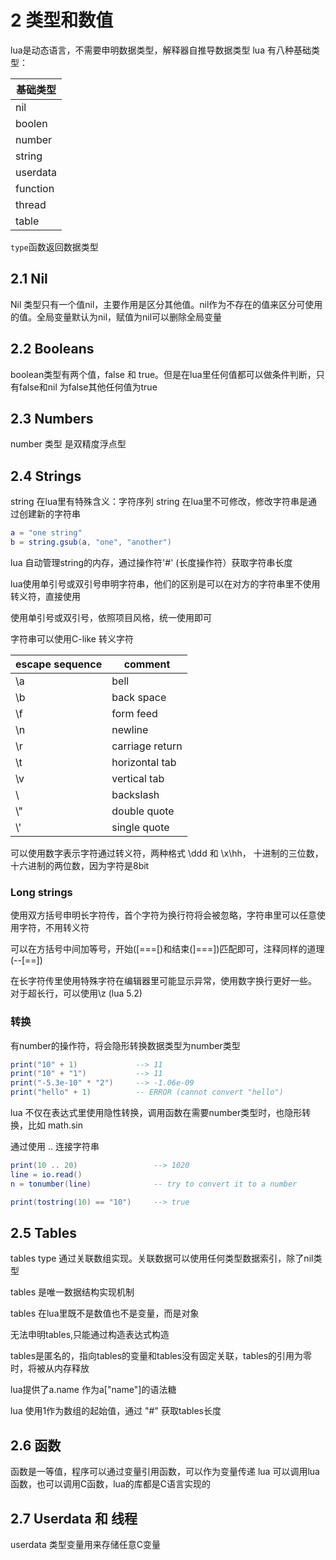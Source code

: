 # 2 类型和数值
lua是动态语言，不需要申明数据类型，解释器自推导数据类型
lua 有八种基础类型：

| 基础类型 |
| --- |
| nil |
| boolen |
| number |
| string |
| userdata |
| function |
| thread |
| table |

`type`函数返回数据类型
## 2.1 Nil
Nil 类型只有一个值nil，主要作用是区分其他值。nil作为不存在的值来区分可使用的值。全局变量默认为nil，赋值为nil可以删除全局变量

## 2.2 Booleans
boolean类型有两个值，false 和 true。但是在lua里任何值都可以做条件判断，只有false和nil 为false其他任何值为true

## 2.3 Numbers
number 类型 是双精度浮点型
## 2.4 Strings
string 在lua里有特殊含义：字符序列
string 在lua里不可修改，修改字符串是通过创建新的字符串
```lua
a = "one string"
b = string.gsub(a, "one", "another")
```
lua 自动管理string的内存，通过操作符'#' (长度操作符）获取字符串长度

lua使用单引号或双引号申明字符串，他们的区别是可以在对方的字符串里不使用转义符，直接使用

使用单引号或双引号，依照项目风格，统一使用即可

字符串可以使用C-like 转义字符

| escape sequence | comment |
| --- | --- |
| \a | bell |
| \b | back space |
| \f | form feed |
| \n | newline |
| \r | carriage return |
| \t  | horizontal tab |
| \v | vertical tab |
| \\ | backslash |
| \\" | double quote |
| \\' | single quote|

可以使用数字表示字符通过转义符，两种格式 \ddd 和 \x\hh， 十进制的三位数，十六进制的两位数，因为字符是8bit

### Long strings
使用双方括号申明长字符传，首个字符为换行符将会被忽略，字符串里可以任意使用字符，不用转义符

可以在方括号中间加等号，开始([===[)和结束(]===])匹配即可，注释同样的道理(--[==])

在长字符传里使用特殊字符在编辑器里可能显示异常，使用数字换行更好一些。 对于超长行，可以使用\z (lua 5.2)

### 转换
有number的操作符，将会隐形转换数据类型为number类型
```lua
print("10" + 1)             --> 11
print("10" + "1")           --> 11
print("-5.3e-10" * "2")     --> -1.06e-09
print("hello" + 1)          -- ERROR (cannot convert "hello")
```

lua 不仅在表达式里使用隐性转换，调用函数在需要number类型时，也隐形转换，比如 math.sin

通过使用 .. 连接字符串
```lua
print(10 .. 20)                 --> 1020
line = io.read()
n = tonumber(line)              -- try to convert it to a number

print(tostring(10) == "10")     --> true
```

## 2.5 Tables
tables type 通过关联数组实现。关联数据可以使用任何类型数据索引，除了nil类型

tables 是唯一数据结构实现机制

tables 在lua里既不是数值也不是变量，而是对象

无法申明tables,只能通过构造表达式构造

tables是匿名的，指向tables的变量和tables没有固定关联，tables的引用为零时，将被从内存释放

lua提供了a.name 作为a["name"]的语法糖

lua 使用1作为数组的起始值，通过 "#" 获取tables长度

## 2.6 函数
函数是一等值，程序可以通过变量引用函数，可以作为变量传递
lua 可以调用lua函数，也可以调用C函数，lua的库都是C语言实现的

## 2.7 Userdata 和 线程
userdata 类型变量用来存储任意C变量